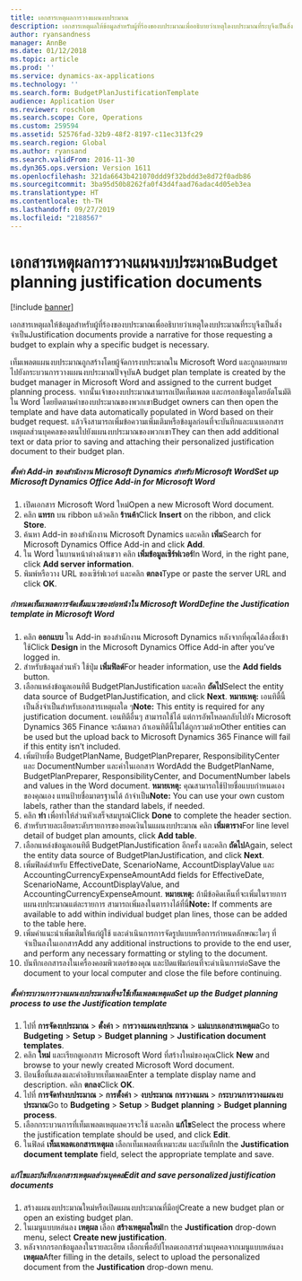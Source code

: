 ```yaml
---
title: เอกสารเหตุผลการวางแผนงบประมาณ
description: เอกสารเหตุผลให้ข้อมูลสำหรับผู้ที่ร้องของบประมาณเพื่ออธิบายว่าเหตุใดงบประมาณที่ระบุจึงเป็นสิ่งจำเป็น
author: ryansandness
manager: AnnBe
ms.date: 01/12/2018
ms.topic: article
ms.prod: ''
ms.service: dynamics-ax-applications
ms.technology: ''
ms.search.form: BudgetPlanJustificationTemplate
audience: Application User
ms.reviewer: roschlom
ms.search.scope: Core, Operations
ms.custom: 259594
ms.assetid: 52576fad-32b9-48f2-8197-c11ec313fc29
ms.search.region: Global
ms.author: ryansand
ms.search.validFrom: 2016-11-30
ms.dyn365.ops.version: Version 1611
ms.openlocfilehash: 321da6643b421070ddd9f32bddd3e8d72f0adb86
ms.sourcegitcommit: 3ba95d50b8262fa0f43d4faad76adac4d05eb3ea
ms.translationtype: HT
ms.contentlocale: th-TH
ms.lasthandoff: 09/27/2019
ms.locfileid: "2188567"
---
```

# <a name="budget-planning-justification-documents"></a><span data-ttu-id="2eab2-103">เอกสารเหตุผลการวางแผนงบประมาณ</span><span class="sxs-lookup"><span data-stu-id="2eab2-103">Budget planning justification documents</span></span>

[!include [banner](../includes/banner.md)]

<span data-ttu-id="2eab2-104">เอกสารเหตุผลให้ข้อมูลสำหรับผู้ที่ร้องของบประมาณเพื่ออธิบายว่าเหตุใดงบประมาณที่ระบุจึงเป็นสิ่งจำเป็น</span><span class="sxs-lookup"><span data-stu-id="2eab2-104">Justification documents provide a narrative for those requesting a budget to explain why a specific budget is necessary.</span></span> 

<span data-ttu-id="2eab2-105">เท็มเพลตแผนงบประมาณถูกสร้างโดยผู้จัดการงบประมาณใน Microsoft Word และถูกมอบหมายไปยังกระบวนการวางแผนงบประมาณปัจจุบัน</span><span class="sxs-lookup"><span data-stu-id="2eab2-105">A budget plan template is created by the budget manager in Microsoft Word and assigned to the current budget planning process.</span></span> <span data-ttu-id="2eab2-106">จากนั้นเจ้าของงบประมาณสามารถเปิดเท็มเพลต และกรอกข้อมูลโดยอัตโนมัติใน Word โดยยึดตามคำของบประมาณของพวกเขา</span><span class="sxs-lookup"><span data-stu-id="2eab2-106">Budget owners can then open the template and have data automatically populated in Word based on their budget request.</span></span> <span data-ttu-id="2eab2-107">แล้วจึงสามารถเพิ่มข้อความเพิ่มเติมหรือข้อมูลก่อนที่จะบันทึกและแนบเอกสารเหตุผลส่วนบุคคลของตนไปยังแผนงบประมาณของพวกเขา</span><span class="sxs-lookup"><span data-stu-id="2eab2-107">They can then add additional text or data prior to saving and attaching their personalized justification document to their budget plan.</span></span>

##### <a name="set-up-microsoft-dynamics-office-add-in-for-microsoft-word"></a><span data-ttu-id="2eab2-108">ตั้งค่า Add-in ของสำนักงาน Microsoft Dynamics สำหรับ Microsoft Word</span><span class="sxs-lookup"><span data-stu-id="2eab2-108">Set up Microsoft Dynamics Office Add-in for Microsoft Word</span></span>

1.  <span data-ttu-id="2eab2-109">เปิดเอกสาร Microsoft Word ใหม่</span><span class="sxs-lookup"><span data-stu-id="2eab2-109">Open a new Microsoft Word document.</span></span>
2.  <span data-ttu-id="2eab2-110">คลิก **แทรก** บน ribbon แล้วคลิก **ร้านค้า**</span><span class="sxs-lookup"><span data-stu-id="2eab2-110">Click **Insert** on the ribbon, and click **Store**.</span></span>
3.  <span data-ttu-id="2eab2-111">ค้นหา Add-in ของสำนักงาน Microsoft Dynamics และคลิก **เพิ่ม**</span><span class="sxs-lookup"><span data-stu-id="2eab2-111">Search for Microsoft Dynamics Office Add-in and click **Add**.</span></span>
4.  <span data-ttu-id="2eab2-112">ใน Word ในบานหน้าต่างด้านขวา คลิก **เพิ่มข้อมูลเซิร์ฟเวอร์**</span><span class="sxs-lookup"><span data-stu-id="2eab2-112">In Word, in the right pane, click **Add server information**.</span></span>
5.  <span data-ttu-id="2eab2-113">พิมพ์หรือวาง URL ของเซิร์ฟเวอร์ และคลิก **ตกลง**</span><span class="sxs-lookup"><span data-stu-id="2eab2-113">Type or paste the server URL and click **OK**.</span></span>

##### <a name="define-the-justification-template-in-microsoft-word"></a><span data-ttu-id="2eab2-114">กำหนดเท็มเพลตการจัดเต็มแนวของย่อหน้าใน Microsoft Word</span><span class="sxs-lookup"><span data-stu-id="2eab2-114">Define the Justification template in Microsoft Word</span></span>

1.  <span data-ttu-id="2eab2-115">คลิก **ออกแบบ** ใน Add-in ของสำนักงาน Microsoft Dynamics หลังจากที่คุณได้ลงชื่อเข้าใช้</span><span class="sxs-lookup"><span data-stu-id="2eab2-115">Click **Design** in the Microsoft Dynamics Office Add-in after you’ve logged in.</span></span>
2.  <span data-ttu-id="2eab2-116">สำหรับข้อมูลส่วนหัว ใช้ปุ่ม **เพิ่มฟิลด์**</span><span class="sxs-lookup"><span data-stu-id="2eab2-116">For header information, use the **Add fields** button.</span></span>
3.  <span data-ttu-id="2eab2-117">เลือกแหล่งข้อมูลเอนทิตี BudgetPlanJustification และคลิก **ถัดไป**</span><span class="sxs-lookup"><span data-stu-id="2eab2-117">Select the entity data source of BudgetPlanJustification, and click **Next**.</span></span> <span data-ttu-id="2eab2-118">**หมายเหตุ:** เอนทิตี้นี้เป็นสิ่งจำเป็นสำหรับเอกสารเหตุผลใด ๆ</span><span class="sxs-lookup"><span data-stu-id="2eab2-118">**Note:** This entity is required for any justification document.</span></span> <span data-ttu-id="2eab2-119">เอนทิตีอื่นๆ สามารถใช้ได้ แต่การอัพโหลดกลับไปยัง Microsoft Dynamics 365 Finance จะล้มเหลว ถ้าเอนทิตีนี้ไม่ได้ถูกรวมด้วย</span><span class="sxs-lookup"><span data-stu-id="2eab2-119">Other entities can be used but the upload back to Microsoft Dynamics 365 Finance will fail if this entity isn’t included.</span></span>
4.  <span data-ttu-id="2eab2-120">เพิ่มป้ายชื่อ BudgetPlanName, BudgetPlanPreparer, ResponsibilityCenter และ DocumentNumber และค่าในเอกสาร Word</span><span class="sxs-lookup"><span data-stu-id="2eab2-120">Add the BudgetPlanName, BudgetPlanPreparer, ResponsibilityCenter, and DocumentNumber labels and values in the Word document.</span></span> <span data-ttu-id="2eab2-121">**หมายเหตุ:** คุณสามารถใช้ป้ายชื่อแบบกำหนดเองของคุณเอง แทนป้ายชื่อมาตรฐานได้ ถ้าจำเป็น</span><span class="sxs-lookup"><span data-stu-id="2eab2-121">**Note:** You can use your own custom labels, rather than the standard labels, if needed.</span></span>
5.  <span data-ttu-id="2eab2-122">คลิก **ทำ** เพื่อทำให้ส่วนหัวเสร็จสมบูรณ์</span><span class="sxs-lookup"><span data-stu-id="2eab2-122">Click **Done** to complete the header section.</span></span>
6.  <span data-ttu-id="2eab2-123">สำหรับรายละเอียดระดับรายการของยอดเงินในแผนงบประมาณ คลิก **เพิ่มตาราง**</span><span class="sxs-lookup"><span data-stu-id="2eab2-123">For line level detail of budget plan amounts, click **Add table**.</span></span>
7.  <span data-ttu-id="2eab2-124">เลือกแหล่งข้อมูลเอนทิตี BudgetPlanJustification อีกครั้ง และคลิก **ถัดไป**</span><span class="sxs-lookup"><span data-stu-id="2eab2-124">Again, select the entity data source of BudgetPlanJustification, and click **Next**.</span></span>
8.  <span data-ttu-id="2eab2-125">เพิ่มฟิลด์สำหรับ EffectiveDate, ScenarioName, AccountDisplayValue และ AccountingCurrencyExpenseAmount</span><span class="sxs-lookup"><span data-stu-id="2eab2-125">Add fields for EffectiveDate, ScenarioName, AccountDisplayValue, and AccountingCurrencyExpenseAmount.</span></span> <span data-ttu-id="2eab2-126">**หมายเหตุ:** ถ้ามีข้อคิดเห็นที่จะเพิ่มในรายการแผนงบประมาณแต่ละรายการ สามารถเพิ่มลงในตารางได้ที่นี่</span><span class="sxs-lookup"><span data-stu-id="2eab2-126">**Note:** If comments are available to add within individual budget plan lines, those can be added to the table here.</span></span>
9.  <span data-ttu-id="2eab2-127">เพิ่มคำแนะนำเพิ่มเติมให้แก่ผู้ใช้ และดำเนินการการจัดรูปแบบหรือการกำหนดลักษณะใดๆ ที่จำเป็นลงในเอกสาร</span><span class="sxs-lookup"><span data-stu-id="2eab2-127">Add any additional instructions to provide to the end user, and perform any necessary formatting or styling to the document.</span></span>
10. <span data-ttu-id="2eab2-128">บันทึกเอกสารลงในเครื่องคอมพิวเตอร์ของคุณ และปิดแฟ้มก่อนที่จะดำเนินการต่อ</span><span class="sxs-lookup"><span data-stu-id="2eab2-128">Save the document to your local computer and close the file before continuing.</span></span>

##### <a name="set-up-the-budget-planning-process-to-use-the-justification-template"></a><span data-ttu-id="2eab2-129">ตั้งค่าระบวนการวางแผนงบประมาณที่จะใช้เท็มเพลตเหตุผล</span><span class="sxs-lookup"><span data-stu-id="2eab2-129">Set up the Budget planning process to use the Justification template</span></span>

1.  <span data-ttu-id="2eab2-130">ไปที่ **การจัดงบประมาณ** &gt; **ตั้งค่า** &gt; **การวางแผนงบประมาณ** &gt; **แม่แบบเอกสารเหตุผล**</span><span class="sxs-lookup"><span data-stu-id="2eab2-130">Go to **Budgeting** &gt; **Setup** &gt; **Budget planning** &gt; **Justification document templates**.</span></span>
2.  <span data-ttu-id="2eab2-131">คลิก **ใหม่** และเรียกดูเอกสาร Microsoft Word ที่สร้างใหม่ของคุณ</span><span class="sxs-lookup"><span data-stu-id="2eab2-131">Click **New** and browse to your newly created Microsoft Word document.</span></span>
3.  <span data-ttu-id="2eab2-132">ป้อนชื่อที่แสดงและคำอธิบายเท็มเพลต</span><span class="sxs-lookup"><span data-stu-id="2eab2-132">Enter a template display name and description.</span></span> <span data-ttu-id="2eab2-133">คลิก **ตกลง**</span><span class="sxs-lookup"><span data-stu-id="2eab2-133">Click **OK**.</span></span>
4.  <span data-ttu-id="2eab2-134">ไปที่ **การจัดทำงบประมาณ** &gt; **การตั้งค่า** &gt; **งบประมาณ** **การวางแผน** &gt; **กระบวนการวางแผนงบประมาณ**</span><span class="sxs-lookup"><span data-stu-id="2eab2-134">Go to **Budgeting** &gt; **Setup** &gt; **Budget** **planning** &gt; **Budget planning process**.</span></span>
5.  <span data-ttu-id="2eab2-135">เลือกกระบวนการที่เท็มเพลตเหตุผลควรจะใช้ และคลิก **แก้ไข**</span><span class="sxs-lookup"><span data-stu-id="2eab2-135">Select the process where the justification template should be used, and click **Edit**.</span></span>
6.  <span data-ttu-id="2eab2-136">ในฟิลด์ **เท็มเพลตเอกสารเหตุผล** เลือกเท็มเพลตที่เหมาะสม และบันทึก</span><span class="sxs-lookup"><span data-stu-id="2eab2-136">In the **Justification document template** field, select the appropriate template and save.</span></span>

##### <a name="edit-and-save-personalized-justification-documents"></a><span data-ttu-id="2eab2-137">แก้ไขและบันทึกเอกสารเหตุผลส่วนบุคคล</span><span class="sxs-lookup"><span data-stu-id="2eab2-137">Edit and save personalized justification documents</span></span>

1.  <span data-ttu-id="2eab2-138">สร้างแผนงบประมาณใหม่หรือเปิดแผนงบประมาณที่มีอยู่</span><span class="sxs-lookup"><span data-stu-id="2eab2-138">Create a new budget plan or open an existing budget plan.</span></span>
2.  <span data-ttu-id="2eab2-139">ในเมนูแบบหล่นลง **เหตุผล** เลือก **สร้างเหตุผลใหม่**</span><span class="sxs-lookup"><span data-stu-id="2eab2-139">In the **Justification** drop-down menu, select **Create new justification**.</span></span>
3.  <span data-ttu-id="2eab2-140">หลังจากกรอกข้อมูลลงในรายละเอียด เลือกเพื่ออัปโหลดเอกสารส่วนบุคคลจากเมนูแบบหล่นลง **เหตุผล**</span><span class="sxs-lookup"><span data-stu-id="2eab2-140">After filling in the details, select to upload the personalized document from the **Justification** drop-down menu.</span></span>




